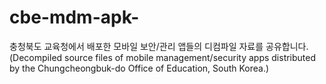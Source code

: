 # cbe-mdm-apk-
충청북도 교육청에서 배포한 모바일 보안/관리 앱들의 디컴파일 자료를 공유합니다. (Decompiled source files of mobile management/security apps distributed by the Chungcheongbuk-do Office of Education, South Korea.)
